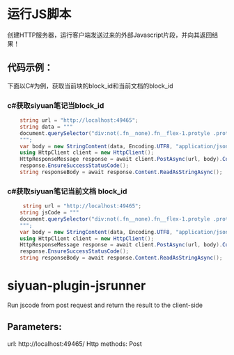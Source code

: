 # 运行JS脚本

创建HTTP服务器，运行客户端发送过来的外部Javascript片段，并向其返回结果！

## 代码示例：

下面以C#为例，获取当前块的block_id和当前文档的block_id


### c#获取siyuan笔记当block_id
```c#
    string url = "http://localhost:49465";
    string data = """
    document.querySelector("div:not(.fn__none).fn__flex-1.protyle .protyle-breadcrumb__item:not(.protyle-breadcrumb__item--active)").attributes["data-node-id"].value
    """;
    var body = new StringContent(data, Encoding.UTF8, "application/json");
    using HttpClient client = new HttpClient();
    HttpResponseMessage response = await client.PostAsync(url, body).ConfigureAwait(false);
    response.EnsureSuccessStatusCode();
    string responseBody = await response.Content.ReadAsStringAsync();
```

### c#获取siyuan笔记当前文档 block_id
``` c#
     string url = "http://localhost:49465";
    string jsCode = """
    document.querySelector("div:not(.fn__none).fn__flex-1.protyle .protyle-breadcrumb__item--active").attributes['data-node-id'].value
    """;
    var body = new StringContent(data, Encoding.UTF8, "application/json");
    using HttpClient client = new HttpClient();
    HttpResponseMessage response = await client.PostAsync(url, body).ConfigureAwait(false);
    response.EnsureSuccessStatusCode();
    string responseBody = await response.Content.ReadAsStringAsync();
```



# siyuan-plugin-jsrunner

Run jscode from post request and return the result to the client-side

## Parameters:
url: http://localhost:49465/
Http methods: Post